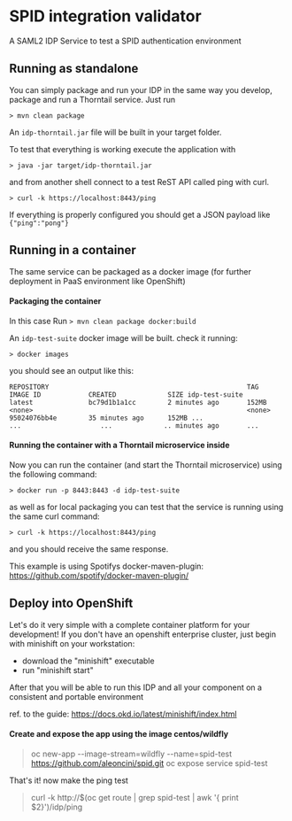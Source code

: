 # SPID integration validator
A SAML2 IDP Service to test a SPID authentication environment

## Running as standalone

You can simply package and run your IDP in the same way you develop, package and run a Thorntail service.
Just run

`> mvn clean package`
 
 An `idp-thorntail.jar` file will be built in your target folder.

To test that everything is working execute the application with 

`> java -jar target/idp-thorntail.jar`

and from another shell connect to a test ReST API called ping with curl.

`> curl -k https://localhost:8443/ping`

If everything is properly configured you should get a JSON payload like `{"ping":"pong"}`

## Running in a container

The same service can be packaged as a docker image (for further deployment in PaaS environment like OpenShift)

#### Packaging the container

In this case Run
`> mvn clean package docker:build`

An `idp-test-suite` docker image will be built.
check it running:

`> docker images`

you should see an output like this:

`REPOSITORY                                                  TAG                 IMAGE ID            CREATED             SIZE
 idp-test-suite                                              latest              bc79d1b1a1cc        2 minutes ago       152MB
 <none>                                                      <none>              95024076bb4e        35 minutes ago      152MB
  ...                                                         ...                    ...             .. minutes ago       ... `

#### Running the container with a Thorntail microservice inside

Now you can run the container (and start the Thorntail microservice) using the following command:

`> docker run -p 8443:8443 -d idp-test-suite`

as well as for local packaging you can test that the service is running using the same curl command:

`> curl -k https://localhost:8443/ping`

and you should receive the same response.

This example is using Spotifys docker-maven-plugin: https://github.com/spotify/docker-maven-plugin/

## Deploy into OpenShift
Let's do it very simple with a complete container platform for your development!
If you don't have an openshift enterprise cluster, just begin with minishift on your workstation: 
  - download the "minishift" executable
  - run "minishift start"

After that you will be able to run this IDP and all your component on a consistent and portable environment

ref. to the guide: https://docs.okd.io/latest/minishift/index.html

#### Create and expose the app using the image centos/wildfly

 > oc new-app --image-stream=wildfly --name=spid-test https://github.com/aleoncini/spid.git
 > oc expose service spid-test

That's it! now make the ping test
 > curl -k http://$(oc get route | grep spid-test | awk '{ print $2}')/idp/ping

